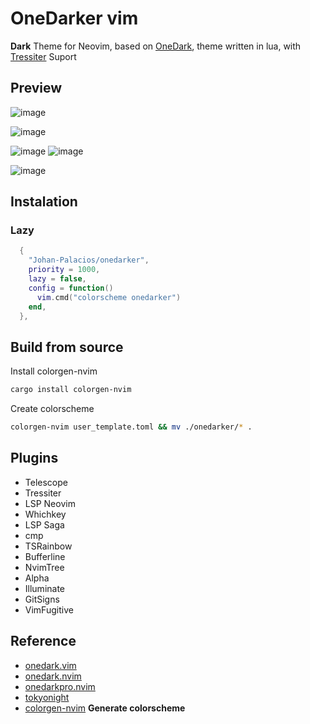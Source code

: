 # OneDarker vim

**Dark** Theme for Neovim, based on [OneDark](https://github.com/joshdick/onedark.vim), theme written in lua, with [Tressiter](https://github.com/nvim-treesitter/nvim-treesitter) Suport

## Preview

![image](https://user-images.githubusercontent.com/77251405/215610243-590faac9-2470-4712-bdd0-0263eb7704be.png)

![image](https://user-images.githubusercontent.com/77251405/215610180-28d65f76-e6ae-4bdf-9502-4750827a7b47.png)

![image](https://user-images.githubusercontent.com/77251405/215610450-0c7e73af-e9cb-4022-b3c8-85d1eba2e508.png)
![image](https://user-images.githubusercontent.com/77251405/215610769-744c8fb5-b42b-4873-b170-b4bb65bebbdb.png)

![image](https://user-images.githubusercontent.com/77251405/215610262-ff5b8974-e0eb-45d7-8b5f-6ed418aad8f4.png)

## Instalation

### Lazy

```lua
  {
    "Johan-Palacios/onedarker",
    priority = 1000,
    lazy = false,
    config = function()
      vim.cmd("colorscheme onedarker")
    end,
  },

```

## Build from source

Install colorgen-nvim

```bash
cargo install colorgen-nvim

```

Create colorscheme

```bash
colorgen-nvim user_template.toml && mv ./onedarker/* .

```

## Plugins

- Telescope
- Tressiter
- LSP Neovim
- Whichkey
- LSP Saga
- cmp
- TSRainbow
- Bufferline
- NvimTree
- Alpha
- Illuminate
- GitSigns
- VimFugitive

## Reference

- [onedark.vim](https://github.com/joshdick/onedark.vim)
- [onedark.nvim](https://github.com/navarasu/onedark.nvim)
- [onedarkpro.nvim](https://github.com/navarasu/onedark.nvim)
- [tokyonight](https://github.com/folke/tokyonight.nvim)
- [colorgen-nvim](https://github.com/ChristianChiarulli/colorgen-nvim) **Generate colorscheme**
